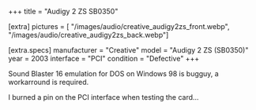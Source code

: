 +++
title = "Audigy 2 ZS SB0350"

[extra]
pictures = [
  "/images/audio/creative_audigy2zs_front.webp",
  "/images/audio/creative_audigy2zs_back.webp"]

  [extra.specs]
  manufacturer  = "Creative"
  model         = "Audigy 2 ZS (SB0350)"
  year          = 2003
  interface     = "PCI"
  condition     = "Defective"
+++

Sound Blaster 16 emulation for DOS on Windows 98 is bugguy, a workarround is required.

I burned a pin on the PCI interface when testing the card...
